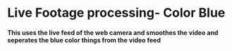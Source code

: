 # Live Footage processing- Color Blue
#### This uses the live feed of the web camera and smoothes the video and seperates the blue color things from the video feed

